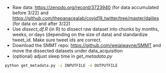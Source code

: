 - Raw data: https://zenodo.org/record/3723940 (for data accumulated before 3/22) and https://github.com/thepanacealab/covid19_twitter/tree/master/dailies (for data on and after 3/22)
- Use _dissect_df.R_ (in R) to dissect raw dataset into chunks by months, weeks, or days (depending on the size of data) and standardize tweet_id. Make sure tweet ids are correct.
- Download the SMMT repo:  https://github.com/weiaiwayne/SMMT and move the dissected datasets under data_acquisition 
- (optional) adjust sleep time in _get_metadata.py_
```sh
python get_metadata.py -i INPUTFILE -o OUTPUTFILE
```

